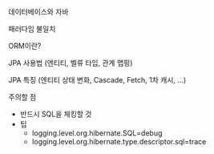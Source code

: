 데이터베이스와 자바

패러다임 불일치

ORM이란?

JPA 사용법 (엔티티, 벨류 타입, 관계 맵핑)

JPA 특징 (엔티티 상태 변화, Cascade, Fetch, 1차 캐시, ...)

주의할 점

- 반드시 SQL을 체킹할 것
- 팁
  - logging.level.org.hibernate.SQL=debug
  - logging.level.org.hibernate.type.descriptor.sql=trace